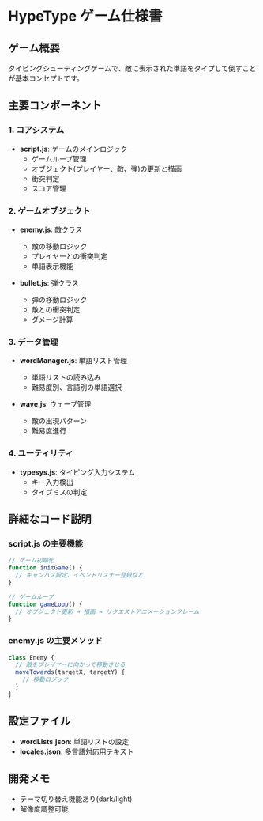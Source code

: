 # HypeType ゲーム仕様書

## ゲーム概要
タイピングシューティングゲームで、敵に表示された単語をタイプして倒すことが基本コンセプトです。

## 主要コンポーネント

### 1. コアシステム
- **script.js**: ゲームのメインロジック
  - ゲームループ管理
  - オブジェクト(プレイヤー、敵、弾)の更新と描画
  - 衝突判定
  - スコア管理

### 2. ゲームオブジェクト
- **enemy.js**: 敵クラス
  - 敵の移動ロジック
  - プレイヤーとの衝突判定
  - 単語表示機能

- **bullet.js**: 弾クラス
  - 弾の移動ロジック
  - 敵との衝突判定
  - ダメージ計算

### 3. データ管理
- **wordManager.js**: 単語リスト管理
  - 単語リストの読み込み
  - 難易度別、言語別の単語選択

- **wave.js**: ウェーブ管理
  - 敵の出現パターン
  - 難易度進行

### 4. ユーティリティ
- **typesys.js**: タイピング入力システム
  - キー入力検出
  - タイプミスの判定

## 詳細なコード説明

### script.js の主要機能
```javascript
// ゲーム初期化
function initGame() {
  // キャンバス設定、イベントリスナー登録など
}

// ゲームループ
function gameLoop() {
  // オブジェクト更新 → 描画 → リクエストアニメーションフレーム
}
```

### enemy.js の主要メソッド
```javascript
class Enemy {
  // 敵をプレイヤーに向かって移動させる
  moveTowards(targetX, targetY) {
    // 移動ロジック
  }
}
```

## 設定ファイル
- **wordLists.json**: 単語リストの設定
- **locales.json**: 多言語対応用テキスト

## 開発メモ
- テーマ切り替え機能あり(dark/light)
- 解像度調整可能